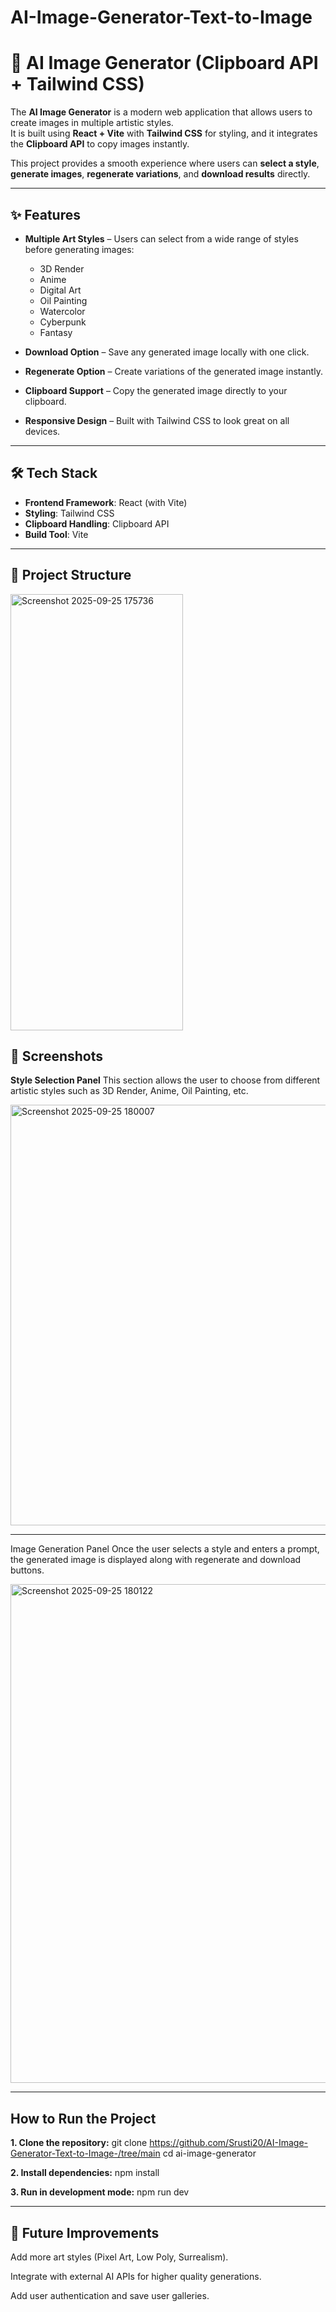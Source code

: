 # AI-Image-Generator-Text-to-Image

# 🎨 AI Image Generator (Clipboard API + Tailwind CSS)

The **AI Image Generator** is a modern web application that allows users to create images in multiple artistic styles.  
It is built using **React + Vite** with **Tailwind CSS** for styling, and it integrates the **Clipboard API** to copy images instantly.  

This project provides a smooth experience where users can **select a style**, **generate images**, **regenerate variations**, and **download results** directly.

---

## ✨ Features

* **Multiple Art Styles** – Users can select from a wide range of styles before generating images:
  - 3D Render  
  - Anime  
  - Digital Art  
  - Oil Painting  
  - Watercolor  
  - Cyberpunk  
  - Fantasy  

* **Download Option** – Save any generated image locally with one click.  
* **Regenerate Option** – Create variations of the generated image instantly.  
* **Clipboard Support** – Copy the generated image directly to your clipboard.  
* **Responsive Design** – Built with Tailwind CSS to look great on all devices.  

---

## 🛠️ Tech Stack

* **Frontend Framework**: React (with Vite)  
* **Styling**: Tailwind CSS  
* **Clipboard Handling**: Clipboard API  
* **Build Tool**: Vite  

---

## 📂 Project Structure

<img width="276" height="698" alt="Screenshot 2025-09-25 175736" src="https://github.com/user-attachments/assets/f2fc55a5-adfe-4964-b3d3-fc73dc6393fa" />


## 📸 Screenshots

**Style Selection Panel**
This section allows the user to choose from different artistic styles such as 3D Render, Anime, Oil Painting, etc.

<img width="1379" height="673" alt="Screenshot 2025-09-25 180007" src="https://github.com/user-attachments/assets/6f8f1394-3f90-4a8f-8acc-ebac38d0f76d" />

---

Image Generation Panel
Once the user selects a style and enters a prompt, the generated image is displayed along with regenerate and download buttons.

<img width="1371" height="798" alt="Screenshot 2025-09-25 180122" src="https://github.com/user-attachments/assets/836f2c76-91a0-41d2-aa24-82407c0ed2d0" />

---

## How to Run the Project

**1. Clone the repository:**
     git clone https://github.com/Srusti20/AI-Image-Generator-Text-to-Image-/tree/main
     cd ai-image-generator
     
**2. Install dependencies:**
     npm install
     
**3.  Run in development mode:**
     npm run dev
     
---

## 🚀 Future Improvements

Add more art styles (Pixel Art, Low Poly, Surrealism).

Integrate with external AI APIs for higher quality generations.

Add user authentication and save user galleries.
 





